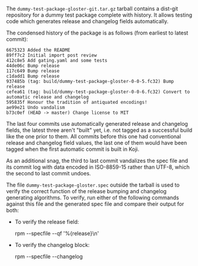 The `dummy-test-package-gloster-git.tar.gz` tarball contains a dist-git repository for a dummy test
package complete with history. It allows testing code which generates release and changelog fields
automatically.

The condensed history of the package is as follows (from earliest to latest commit):

    6675323 Added the README
    89ff7c2 Initial import post review
    412c8e5 Add gating.yaml and some tests
    44de06c Bump release
    117c649 Bump release
    c1dadd1 Bump release
    937485b (tag: build/dummy-test-package-gloster-0-0-5.fc32) Bump release
    cefea61 (tag: build/dummy-test-package-gloster-0-0-6.fc32) Convert to automatic release and changelog
    595835f Honour the tradition of antiquated encodings!
    ae99e21 Undo vandalism
    b73c0ef (HEAD -> master) Change license to MIT

The last four commits use automatically generated release and changelog fields, the latest three
aren't "built" yet, i.e. not tagged as a successful build like the one prior to them. All commits
before this one had conventional release and changelog field values, the last one of them would have
been tagged when the first automatic commit is built in Koji.

As an additional snag, the third to last commit vandalizes the spec file and its commit log with
data encoded in ISO-8859-15 rather than UTF-8, which the second to last commit undoes.

The file `dummy-test-package-gloster.spec` outside the tarball is used to verify the correct function
of the release bumping and changelog generating algorithms. To verify, run either of the following
commands against this file and the generated spec file and compare their output for both:

* To verify the release field:

    rpm --specfile <specfile> --qf '%{release}\n'

* To verify the changelog block:

    rpm --specfile <specfile> --changelog
